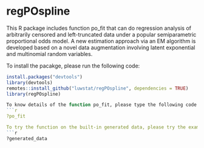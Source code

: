 # regPOspline
This R package includes function po_fit that can do regression analysis of arbitrarily censored and left-truncated data under a popular semiparametric proportional odds model. A new estimation approach via an EM algorithm is developed based on a novel data augmentation involving latent exponential and multinomial random variables.

To install the pacakge, please run the following code:
```r
install.packages("devtools")
library(devtools)
remotes::install_github("luwstat/regPOspline", dependencies = TRUE)
library(regPOspline)

To know details of the function po_fit, please type the following code in R:
```r
?po_fit

To try the function on the built-in generated data, please try the example provided in R:
```r
?generated_data
